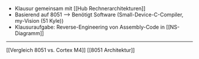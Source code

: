 - Klausur gemeinsam mit [[Hub Rechnerarchitekturen]]
- Basierend auf $8051$ --> Benötigt Software (Small-Device-C-Compiler, my-Vision (51 Kyle))
- Klausuraufgabe: Reverse-Engineering von Assembly-Code in [[NS-Diagramm]]
---

[[Vergleich 8051 vs. Cortex M4]]
[[8051 Architektur]]
